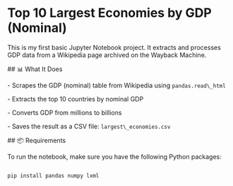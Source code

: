 # Top 10 Largest Economies by GDP (Nominal)



This is my first basic Jupyter Notebook project. It extracts and processes GDP data from a Wikipedia page archived on the Wayback Machine.



\## 📊 What It Does



\- Scrapes the GDP (nominal) table from Wikipedia using `pandas.read\_html`

\- Extracts the top 10 countries by nominal GDP

\- Converts GDP from millions to billions

\- Saves the result as a CSV file: `largest\_economies.csv`



\## 📦 Requirements



To run the notebook, make sure you have the following Python packages:



```bash

pip install pandas numpy lxml




